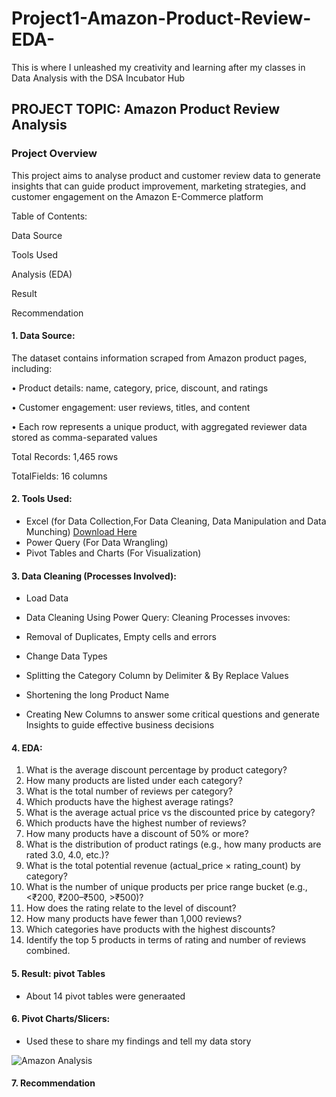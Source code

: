 # Project1-Amazon-Product-Review-EDA-
This is where I unleashed my creativity and learning after my classes in Data Analysis with the DSA Incubator Hub

## PROJECT TOPIC: Amazon Product Review Analysis

### Project Overview
This project aims to analyse product and customer review data to generate insights that can
guide product improvement, marketing strategies, and customer engagement on the Amazon E-Commerce platform

Table of Contents:

Data Source 

Tools Used

Analysis (EDA)

Result

Recommendation

#### 1. Data Source:
The dataset contains information scraped from Amazon product pages, including:

• Product details: name, category, price, discount, and ratings

• Customer engagement: user reviews, titles, and content

• Each row represents a unique product, with aggregated reviewer data
stored as comma-separated values

Total Records: 1,465 rows

TotalFields: 16 columns

#### 2. Tools Used:

- Excel (for Data Collection,For Data Cleaning, Data Manipulation and Data Munching) [Download Here](https://1drv.ms/x/c/70ac0e9eb4162b35/ESNzOtr0tp9EkkHxITcSU5wBooT6SgFWt_R969MxoETQ2w?e=u7hayX)
- Power Query (For Data Wrangling)
- Pivot Tables and Charts (For Visualization)

#### 3. Data Cleaning (Processes Involved):

- Load Data

- Data Cleaning Using Power Query: Cleaning Processes invoves:

- Removal of Duplicates, Empty cells and errors

- Change Data Types

- Splitting the Category Column by Delimiter & By Replace Values

- Shortening the long Product Name

- Creating New Columns to answer some critical questions and generate Insights to guide effective business decisions

#### 4. EDA:
1. What is the average discount percentage by product category?
2. How many products are listed under each category?
3. What is the total number of reviews per category?
4. Which products have the highest average ratings?
5. What is the average actual price vs the discounted price by category?
6. Which products have the highest number of reviews?
7. How many products have a discount of 50% or more?
8. What is the distribution of product ratings (e.g., how many products are rated 3.0,
4.0, etc.)?
9. What is the total potential revenue (actual_price × rating_count) by category?
10. What is the number of unique products per price range bucket (e.g., <₹200,
₹200–₹500, >₹500)?
11. How does the rating relate to the level of discount?
12. How many products have fewer than 1,000 reviews?
13. Which categories have products with the highest discounts?
14. Identify the top 5 products in terms of rating and number of reviews combined.

#### 5. Result: pivot Tables
- About 14 pivot tables were generaated

#### 6. Pivot Charts/Slicers:
- Used these to share my findings and tell my data story

![Amazon Analysis](https://github.com/user-attachments/assets/b90091c2-c3a9-4941-978b-53d0980ef3ec)



#### 7. Recommendation
 





